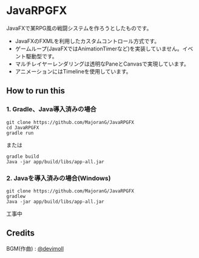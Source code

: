 # JavaRPGFX
JavaFXで某RPG風の戦闘システムを作ろうとしたものです。

- JavaFXのFXMLを利用したカスタムコントロール方式です。
- ゲームループ(JavaFXではAnimationTimerなど)を実装していません。イベント駆動型です。
- マルチレイヤーレンダリングは透明なPaneとCanvasで実現しています。
- アニメーションにはTimelineを使用しています。

## How to run this
### 1. Gradle、Java導入済みの場合
```
git clone https://github.com/MajoranG/JavaRPGFX
cd JavaRPGFX
gradle run
```
または  
```
gradle build
Java -jar app/build/libs/app-all.jar
```

### 2. Javaを導入済みの場合(Windows)
```
git clone https://github.com/MajoranG/JavaRPGFX
gradlew
Java -jar app/build/libs/app-all.jar
```
工事中

## Credits
BGM(作曲) : [@devimoll](https://github.com/devimoll)
